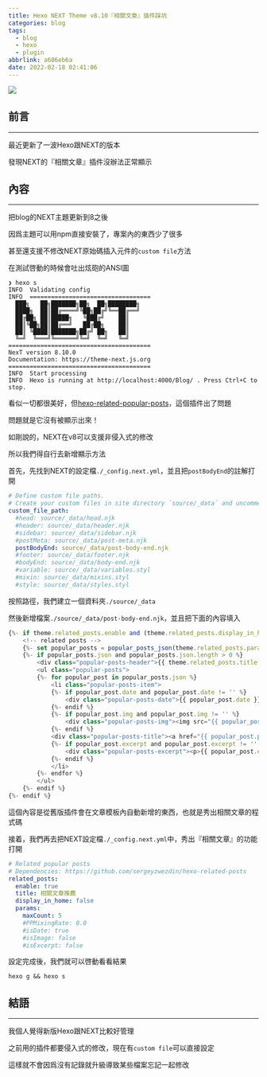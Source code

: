 ```yaml
---
title: Hexo NEXT Theme v8.10『相關文章』插件踩坑
categories: blog
tags:
  - blog
  - hexo
  - plugin
abbrlink: a606eb6a
date: 2022-02-18 02:41:06
---
```


![](https://repository-images.githubusercontent.com/115875606/0a408300-6d51-11ea-8edd-354d8279fa95)

## 前言
----------

最近更新了一波Hexo跟NEXT的版本

發現NEXT的『相關文章』插件沒辦法正常顯示

<!--more-->

## 內容
----------

把blog的NEXT主題更新到8之後

因爲主題可以用npm直接安裝了，專案內的東西少了很多

甚至還支援不修改NEXT原始碼插入元件的`custom file`方法

在測試啓動的時候會吐出炫砲的ANSI圖

```
❯ hexo s
INFO  Validating config
INFO  ==================================
  ███╗   ██╗███████╗██╗  ██╗████████╗
  ████╗  ██║██╔════╝╚██╗██╔╝╚══██╔══╝
  ██╔██╗ ██║█████╗   ╚███╔╝    ██║
  ██║╚██╗██║██╔══╝   ██╔██╗    ██║
  ██║ ╚████║███████╗██╔╝ ██╗   ██║
  ╚═╝  ╚═══╝╚══════╝╚═╝  ╚═╝   ╚═╝
========================================
NexT version 8.10.0
Documentation: https://theme-next.js.org
========================================
INFO  Start processing
INFO  Hexo is running at http://localhost:4000/Blog/ . Press Ctrl+C to stop.
```

看似一切都很美好，但[hexo-related-popular-posts](https://github.com/tea3/hexo-related-popular-posts)，這個插件出了問題

問題就是它沒有被顯示出來！

如剛說的，NEXT在v8可以支援非侵入式的修改

所以我們得自行去新增顯示方法

首先，先找到NEXT的設定檔`./_config.next.yml`，並且把`postBodyEnd`的註解打開

```yml
# Define custom file paths.
# Create your custom files in site directory `source/_data` and uncomment needed files below.
custom_file_path:
  #head: source/_data/head.njk
  #header: source/_data/header.njk
  #sidebar: source/_data/sidebar.njk
  #postMeta: source/_data/post-meta.njk
  postBodyEnd: source/_data/post-body-end.njk
  #footer: source/_data/footer.njk
  #bodyEnd: source/_data/body-end.njk
  #variable: source/_data/variables.styl
  #mixin: source/_data/mixins.styl
  #style: source/_data/styles.styl
```

按照路徑，我們建立一個資料夾`./source/_data`

然後新增檔案`./source/_data/post-body-end.njk`，並且把下面的內容填入

```js
{%- if theme.related_posts.enable and (theme.related_posts.display_in_home or not is_index) %}
    <!-- related posts -->
    {%- set popular_posts = popular_posts_json(theme.related_posts.params, page) %}
    {%- if popular_posts.json and popular_posts.json.length > 0 %}
        <div class="popular-posts-header">{{ theme.related_posts.title or __('post.related_posts') }}</div>
        <ul class="popular-posts">
        {%- for popular_post in popular_posts.json %}
            <li class="popular-posts-item">
            {%- if popular_post.date and popular_post.date != '' %}
                <div class="popular-posts-date">{{ popular_post.date }}</div>
            {%- endif %}
            {%- if popular_post.img and popular_post.img != '' %}
                <div class="popular-posts-img"><img src="{{ popular_post.img }}"></div>
            {%- endif %}
            <div class="popular-posts-title"><a href="{{ popular_post.path }}" rel="bookmark">{{ popular_post.title }}</a></div>
            {%- if popular_post.excerpt and popular_post.excerpt != '' %}
                <div class="popular-posts-excerpt"><p>{{ popular_post.excerpt }}</p></div>
            {%- endif %}
            </li>
        {%- endfor %}
        </ul>
    {%- endif %}
{%- endif %}
```

這個內容是從舊版插件會在文章模板內自動新增的東西，也就是秀出相關文章的程式碼

接着，我們再去把NEXT設定檔`./_config.next.yml`中，秀出『相關文章』的功能打開

```yml
# Related popular posts
# Dependencies: https://github.com/sergeyzwezdin/hexo-related-posts
related_posts:
  enable: true
  title: 相關文章推薦
  display_in_home: false
  params:
    maxCount: 5
    #PPMixingRate: 0.0
    #isDate: true
    #isImage: false
    #isExcerpt: false
```

設定完成後，我們就可以啓動看看結果

```
hexo g && hexo s
```


## 結語
----------

我個人覺得新版Hexo跟NEXT比較好管理

之前用的插件都要侵入式的修改，現在有`custom file`可以直接設定

這樣就不會因爲沒有記錄就升級導致某些檔案忘記一起修改
